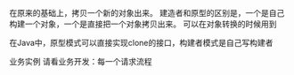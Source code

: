 在原来的基础上，拷贝一个新的对象出来。
建造者和原型的区别是，一个是自己构建一个对象，一个是直接把一个对象拷贝出来。
可以在对象转换的时候用到

在Java中，原型模式可以直接实现clone的接口，构建者模式是自己写构建者

业务实例
请看业务开发：每一个请求流程